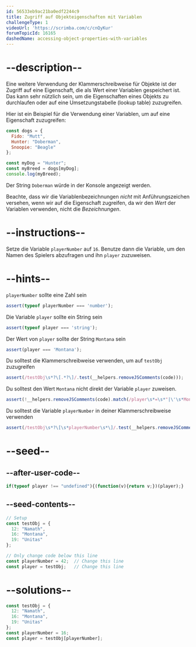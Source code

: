 ```yaml
---
id: 56533eb9ac21ba0edf2244c9
title: Zugriff auf Objekteigenschaften mit Variablen
challengeType: 1
videoUrl: 'https://scrimba.com/c/cnQyKur'
forumTopicId: 16165
dashedName: accessing-object-properties-with-variables
---
```


# --description--

Eine weitere Verwendung der Klammerschreibweise für Objekte ist der Zugriff auf eine Eigenschaft, die als Wert einer Variablen gespeichert ist. Das kann sehr nützlich sein, um die Eigenschaften eines Objekts zu durchlaufen oder auf eine Umsetzungstabelle (lookup table) zuzugreifen.

Hier ist ein Beispiel für die Verwendung einer Variablen, um auf eine Eigenschaft zuzugreifen:

```js
const dogs = {
  Fido: "Mutt",
  Hunter: "Doberman",
  Snoopie: "Beagle"
};

const myDog = "Hunter";
const myBreed = dogs[myDog];
console.log(myBreed);
```

Der String `Doberman` würde in der Konsole angezeigt werden.

Beachte, dass wir die Variablenbezeichnungen *nicht* mit Anführungszeichen versehen, wenn wir auf die Eigenschaft zugreifen, da wir den *Wert* der Variablen verwenden, nicht die *Bezeichnungen*.

# --instructions--

Setze die Variable `playerNumber` auf `16`. Benutze dann die Variable, um den Namen des Spielers abzufragen und ihn `player` zuzuweisen.

# --hints--

`playerNumber` sollte eine Zahl sein

```js
assert(typeof playerNumber === 'number');
```

Die Variable `player` sollte ein String sein

```js
assert(typeof player === 'string');
```

Der Wert von `player` sollte der String `Montana` sein

```js
assert(player === 'Montana');
```

Du solltest die Klammerschreibweise verwenden, um auf `testObj` zuzugreifen

```js
assert(/testObj\s*?\[.*?\]/.test(__helpers.removeJSComments(code)));
```

Du solltest den Wert `Montana` nicht direkt der Variable `player` zuweisen.

```js
assert(!__helpers.removeJSComments(code).match(/player\s*=\s*"|\'\s*Montana\s*"|\'\s*;/gi));
```

Du solltest die Variable `playerNumber` in deiner Klammerschreibweise verwenden

```js
assert(/testObj\s*?\[\s*playerNumber\s*\]/.test(__helpers.removeJSComments(code)));
```

# --seed--

## --after-user-code--

```js
if(typeof player !== "undefined"){(function(v){return v;})(player);}
```

## --seed-contents--

```js
// Setup
const testObj = {
  12: "Namath",
  16: "Montana",
  19: "Unitas"
};

// Only change code below this line
const playerNumber = 42;  // Change this line
const player = testObj;   // Change this line
```

# --solutions--

```js
const testObj = {
  12: "Namath",
  16: "Montana",
  19: "Unitas"
};
const playerNumber = 16;
const player = testObj[playerNumber];
```
